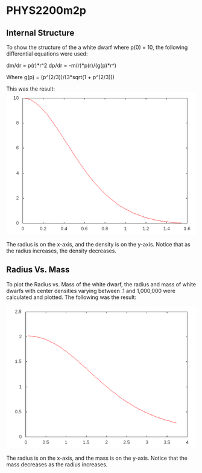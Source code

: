 PHYS2200m2p
===========

Internal Structure
------------------

To show the structure of the a white dwarf where p(0) = 10, the following differential equations were used:

dm/dr = p(r)*r^2
dp/dr = -m(r)*p(r)/(g(p)*r^)

Where g(p) = (p^(2/3))/(3*sqrt(1 + p^(2/3)))

This was the result:
![internal structure](practice_star/star.png)

The radius is on the x-axis, and the density is on the y-axis. Notice that as the radius increases, the density decreases.

Radius Vs. Mass
---------------

To plot the Radius vs. Mass of the white dwarf, the radius and mass of white dwarfs with center densities varying between .1 and 1,000,000 were calculated and plotted. The following was the result:

![Mass vs. Radius](radius_mass/star.png)

The radius is on the x-axis, and the mass is on the y-axis. Notice that the mass decreases as the radius increases. 